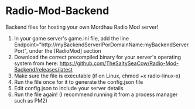 # Radio-Mod-Backend
Backend files for hosting your own Mordhau Radio Mod server!

1. In your game server's game.ini file, add the line Endpoint="http://myBackendServerIPorDomainName:myBackendServerPort", under the [RadioMod] section
2. Download the correct precompiled binary for your server's operating system from here: https://github.com/TheSaltySeaCow/Radio-Mod-Backend/releases/latest
3. Make sure the file is executable (if on Linux, chmod +x radio-linux-x)
4. Run the file once for it to generate the config.json file
5. Edit config.json to include your server details
6. Run the file again! (I recommend running it from a process manager such as PM2)
